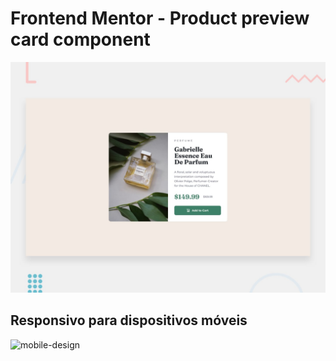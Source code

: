 # Frontend Mentor - Product preview card component

![Design preview for the Product preview card component coding challenge](./design/desktop-preview.jpg)

## Responsivo para dispositivos móveis

![mobile-design](https://github.com/richxrdreis/FrontEnd-Challenges/assets/167144386/d3c7ef49-3092-4f97-a2a4-0b60aaa58e26)

